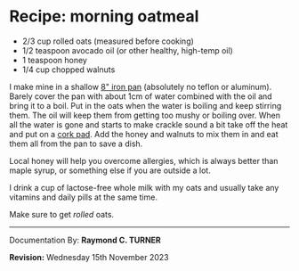 # Recipe: morning oatmeal

* 2/3 cup rolled oats (measured before cooking)
* 1/2 teaspoon avocado oil (or other healthy, high-temp oil)
* 1 teaspoon honey
* 1/4 cup chopped walnuts

I make mine in a shallow [8" iron pan](https://amzn.to/3SCYC8v) (absolutely no teflon or aluminum). Barely cover the pan with about 1cm of water combined with the oil and bring it to a boil. Put in the oats when the water is boiling and keep stirring them. The oil will keep them from getting too mushy or boiling over. When all the water is gone and starts to make crackle sound a bit take off the heat and put on a [cork pad](https://amzn.to/46beu56). Add the honey and walnuts to mix them in and eat them all from the pan to save a dish.

Local honey will help you overcome allergies, which is always better than maple syrup, or something else if you are outside a lot.

I drink a cup of lactose-free whole milk with my oats and usually take any vitamins and daily pills at the same time.

Make sure to get *rolled* oats.


---

Documentation By: **Raymond C. TURNER**

**Revision:** Wednesday 15th November 2023
